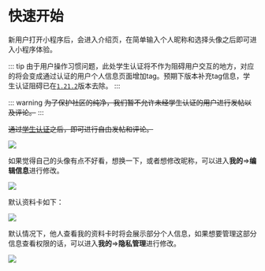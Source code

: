 # 快速开始

新用户打开小程序后，会进入介绍页，在简单输入个人昵称和选择头像之后即可进入小程序体验。

::: tip
由于用户操作习惯问题，此处学生认证将不作为阻碍用户交互的地方，对应的将会变成通过认证的用户个人信息页面增加tag。预期下版本补充tag信息，学生认证阻碍已在[`1.21.2`](../changelog/1.21.2.md)版本去除。
:::

::: warning
~~为了保护社区的纯净，我们暂不允许未经学生认证的用户进行发帖以及评论。~~
:::

~~通过[学生认证](./user.md#学生认证)之后，即可进行自由发帖和评论。~~

![](https://oss.kinda.info/image/202308191733380.PNG)

如果觉得自己的头像有点不好看，想换一下，或者想修改昵称，可以进入**我的**=>**编辑信息**进行修改。

![](https://oss.kinda.info/image/202308192139986.PNG)

默认资料卡如下：

![](https://oss.kinda.info/image/202308191733379.PNG)

默认情况下，他人查看我的资料卡时将会展示部分个人信息，如果想要管理这部分信息查看权限的话，可以进入**我的**=>**隐私管理**进行修改。

![](https://oss.kinda.info/image/202308191733383.PNG)